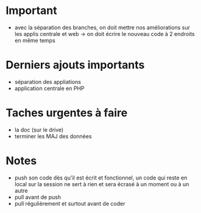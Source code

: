 # Important
  - avec la séparation des branches, on doit mettre nos améliorations sur les applis centrale et web
    -> on doit écrire le nouveau code à 2 endroits en même temps

# Derniers ajouts importants
  - séparation des appliations
  - application centrale en PHP

# Taches urgentes à faire
  - la doc (sur le drive)
  - terminer les MAJ des données
  
# Notes
  - push son code dès qu'il est écrit et fonctionnel, un code qui reste en local sur la session ne sert à rien et sera écrasé à un moment ou à un autre
  - pull avant de push
  - pull régulièrement et surtout avant de coder
